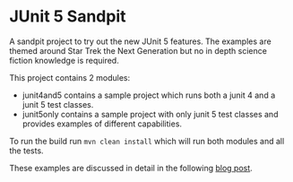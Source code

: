# JUnit 5 Sandpit
A sandpit project to try out the new JUnit 5 features. The examples are themed around Star Trek the Next Generation but no in depth science fiction knowledge is required.

This project contains 2 modules:
* junit4and5 contains a sample project which runs both a junit 4 and a junit 5 test classes.
* junit5only contains a sample project with only junit 5 test classes and provides examples of different capabilities.

To run the build run `mvn clean install` which will run both modules and all the tests.

These examples are discussed in detail in the following [blog post](http://blog.scottlogic.com/2017/10/10/junit-5.html).
